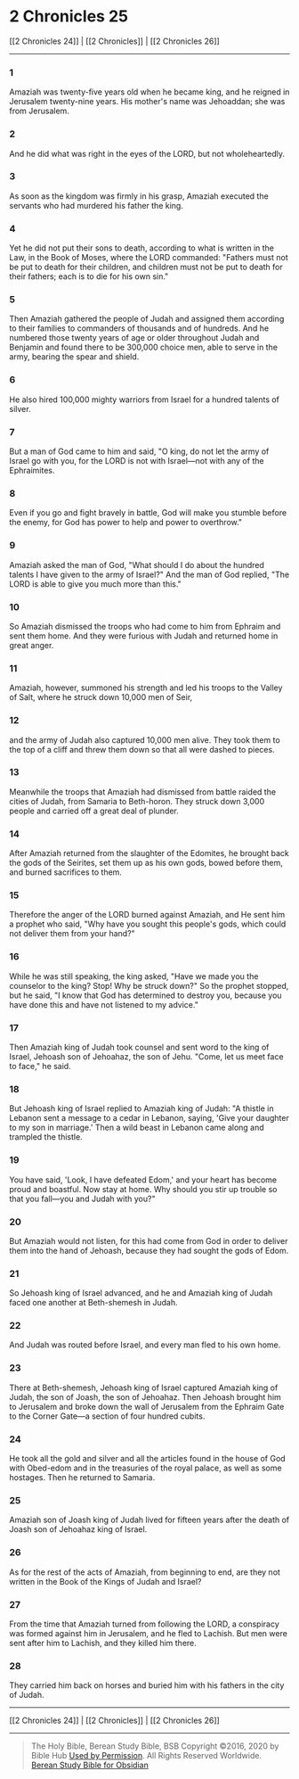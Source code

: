 # 2 Chronicles 25

[[2 Chronicles 24]] | [[2 Chronicles]] | [[2 Chronicles 26]]

---

### 1
Amaziah was twenty-five years old when he became king, and he reigned in Jerusalem twenty-nine years. His mother's name was Jehoaddan; she was from Jerusalem.

### 2
And he did what was right in the eyes of the LORD, but not wholeheartedly.

### 3
As soon as the kingdom was firmly in his grasp, Amaziah executed the servants who had murdered his father the king.

### 4
Yet he did not put their sons to death, according to what is written in the Law, in the Book of Moses, where the LORD commanded: "Fathers must not be put to death for their children, and children must not be put to death for their fathers; each is to die for his own sin."

### 5
Then Amaziah gathered the people of Judah and assigned them according to their families to commanders of thousands and of hundreds. And he numbered those twenty years of age or older throughout Judah and Benjamin and found there to be 300,000 choice men, able to serve in the army, bearing the spear and shield.

### 6
He also hired 100,000 mighty warriors from Israel for a hundred talents of silver.

### 7
But a man of God came to him and said, "O king, do not let the army of Israel go with you, for the LORD is not with Israel—not with any of the Ephraimites.

### 8
Even if you go and fight bravely in battle, God will make you stumble before the enemy, for God has power to help and power to overthrow."

### 9
Amaziah asked the man of God, "What should I do about the hundred talents I have given to the army of Israel?" And the man of God replied, "The LORD is able to give you much more than this."

### 10
So Amaziah dismissed the troops who had come to him from Ephraim and sent them home. And they were furious with Judah and returned home in great anger.

### 11
Amaziah, however, summoned his strength and led his troops to the Valley of Salt, where he struck down 10,000 men of Seir,

### 12
and the army of Judah also captured 10,000 men alive. They took them to the top of a cliff and threw them down so that all were dashed to pieces.

### 13
Meanwhile the troops that Amaziah had dismissed from battle raided the cities of Judah, from Samaria to Beth-horon. They struck down 3,000 people and carried off a great deal of plunder.

### 14
After Amaziah returned from the slaughter of the Edomites, he brought back the gods of the Seirites, set them up as his own gods, bowed before them, and burned sacrifices to them.

### 15
Therefore the anger of the LORD burned against Amaziah, and He sent him a prophet who said, "Why have you sought this people's gods, which could not deliver them from your hand?"

### 16
While he was still speaking, the king asked, "Have we made you the counselor to the king? Stop! Why be struck down?" So the prophet stopped, but he said, "I know that God has determined to destroy you, because you have done this and have not listened to my advice."

### 17
Then Amaziah king of Judah took counsel and sent word to the king of Israel, Jehoash son of Jehoahaz, the son of Jehu. "Come, let us meet face to face," he said.

### 18
But Jehoash king of Israel replied to Amaziah king of Judah: "A thistle in Lebanon sent a message to a cedar in Lebanon, saying, 'Give your daughter to my son in marriage.' Then a wild beast in Lebanon came along and trampled the thistle.

### 19
You have said, 'Look, I have defeated Edom,' and your heart has become proud and boastful. Now stay at home. Why should you stir up trouble so that you fall—you and Judah with you?"

### 20
But Amaziah would not listen, for this had come from God in order to deliver them into the hand of Jehoash, because they had sought the gods of Edom.

### 21
So Jehoash king of Israel advanced, and he and Amaziah king of Judah faced one another at Beth-shemesh in Judah.

### 22
And Judah was routed before Israel, and every man fled to his own home.

### 23
There at Beth-shemesh, Jehoash king of Israel captured Amaziah king of Judah, the son of Joash, the son of Jehoahaz. Then Jehoash brought him to Jerusalem and broke down the wall of Jerusalem from the Ephraim Gate to the Corner Gate—a section of four hundred cubits.

### 24
He took all the gold and silver and all the articles found in the house of God with Obed-edom and in the treasuries of the royal palace, as well as some hostages. Then he returned to Samaria.

### 25
Amaziah son of Joash king of Judah lived for fifteen years after the death of Joash son of Jehoahaz king of Israel.

### 26
As for the rest of the acts of Amaziah, from beginning to end, are they not written in the Book of the Kings of Judah and Israel?

### 27
From the time that Amaziah turned from following the LORD, a conspiracy was formed against him in Jerusalem, and he fled to Lachish. But men were sent after him to Lachish, and they killed him there.

### 28
They carried him back on horses and buried him with his fathers in the city of Judah.

---

[[2 Chronicles 24]] | [[2 Chronicles]] | [[2 Chronicles 26]]

---

> The Holy Bible, Berean Study Bible, BSB
> Copyright &copy;2016, 2020 by Bible Hub
> [Used by Permission](https://berean.bible/terms.htm). All Rights Reserved Worldwide.
> [Berean Study Bible for Obsidian](https://github.com/gapmiss/berean-study-bible-for-obsidian)

